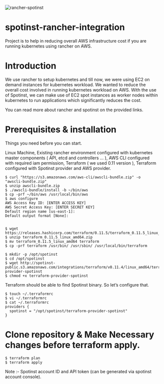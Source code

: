 ![rancher-spotinst](https://user-images.githubusercontent.com/38158144/39124324-abf86ade-4718-11e8-82b5-5322cd5d7408.jpeg)

# spotinst-rancher-integration
Project is to help in reducing overall AWS infrastructure cost if you are running kubernetes using rancher on AWS.

# Introduction

We use rancher to setup kubernetes and till now, we were using EC2 on demand instances for kubernetes workload. We wanted to reduce the overall cost involved in running kubernetes workload on AWS. With the use of Spotinst, we can make use of EC2 spot instances as worker nodes within kubernetes to run applications which significantly reduces the cost. 

You can read more about rancher and spotinst on the provided links.

# Prerequisites & installation

Things you need before you can start. 

Linux Machine, Existing rancher environment configured with kubernetes master components ( API, etcd and controllers ... ), AWS CLI configured with required iam permission, Terraform ( we used 0.11 version ), Terraform configured with Spotinst provider and AWS provider.

```
$ curl "https://s3.amazonaws.com/aws-cli/awscli-bundle.zip" -o "awscli-bundle.zip"
$ unzip awscli-bundle.zip
$ ./awscli-bundle/install -b ~/bin/aws
$ cp -prf ~/bin/aws /usr/local/bin/aws
$ aws configure
AWS Access Key ID: [ENTER ACCESS KEY]
AWS Secret Access Key: [ENTER SECRET KEY]
Default region name [us-east-1]: 
Default output format [None]:


$ wget https://releases.hashicorp.com/terraform/0.11.5/terraform_0.11.5_linux_amd64.zip
$ unzip terraform_0.11.5_linux_amd64.zip
$ mv terraform_0.11.5_linux_amd64 terraform
$ cp -prf terraform /usr/bin/ /usr/sbin/ /usr/local/bin/terraform

$ mkdir -p /opt/spotinst
$ cd /opt/spotinst
$ wget http://spotinst-public.s3.amazonaws.com/integrations/terraform/v0.11.4/linux_amd64/terraform-provider-spotinst
$ chmod +x terraform-provider-spotinst
```

Terraform should be able to find Spotinst binary. So let’s configure that.
```
$ touch ~/.terraformrc
$ vi ~/.terraformrc
$ cat ~/.terraformrc
providers {
  spotinst = "/opt/spotinst/terraform-provider-spotinst"
}
```
# Clone repository & Make Necessary changes before terraform apply.

```
$ terraform plan
$ terraform apply
```

Note :- Spotinst account ID and API token (can be generated via spotinst account console). 
 
